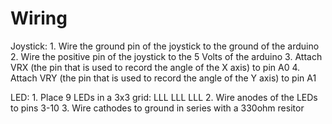 # Wiring
Joystick:
    1. Wire the ground pin of the joystick to the ground of the arduino
    2. Wire the positive pin of the joystick to the 5 Volts of the arduino
    3. Attach VRX (the pin that is used to record the angle of the X axis) to pin A0
    4. Attach VRY (the pin that is used to record the angle of the Y axis) to pin A1

LED:
    1. Place 9 LEDs in a 3x3 grid:
        LLL
        LLL
        LLL
    2. Wire anodes of the LEDs to pins 3-10
    3. Wire cathodes to ground in series with a 330ohm resitor


